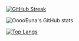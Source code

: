 
[![GitHub Streak](https://streak-stats.demolab.com?user=OoooEuna&theme=rose&locale=ko)](https://git.io/streak-stats)


![OoooEuna's GitHub stats](https://github-readme-stats.vercel.app/api?username=OoooEuna&show_icons=true&theme=rose)


[![Top Langs](https://github-readme-stats.vercel.app/api/top-langs/?username=OoooEuna&layout=compact)](https://github.com/anuraghazra/github-readme-stats)
